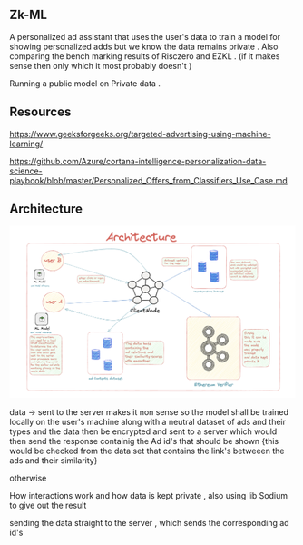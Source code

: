 

## Zk-ML


A personalized ad assistant that uses the user's data to train a model for showing personalized adds but we know the data remains private . Also comparing the bench marking results of Risczero and EZKL . (if it makes sense then only which it most probably doesn't )

Running a public model on Private data . 


## Resources 

https://www.geeksforgeeks.org/targeted-advertising-using-machine-learning/

https://github.com/Azure/cortana-intelligence-personalization-data-science-playbook/blob/master/Personalized_Offers_from_Classifiers_Use_Case.md


## Architecture 


<img src="./images/1.png"></img>

data -> sent to the server makes it non sense 
so the model shall be trained locally on the user's machine along with a neutral dataset of ads and their types 
and the data then be encrypted and sent to a server 
which would then send the response containig the Ad id's that should be shown {this would be 
checked from the data set that contains the link's betweeen the ads and their similarity}

otherwise 

How interactions work and how data is kept private , also using lib Sodium to give out the result 

sending the data straight to the server , which sends the corresponding ad id's 
